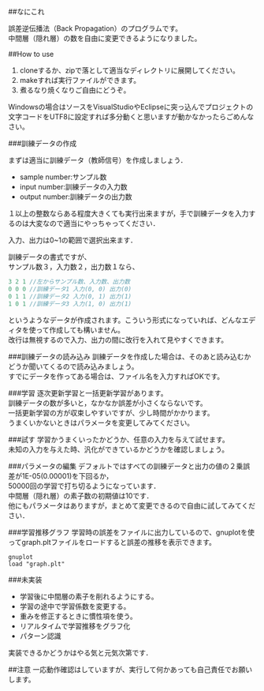 ##なにこれ

誤差逆伝播法（Back Propagation）のプログラムです。  
中間層（隠れ層）の数を自由に変更できるようになりました。

##How to use

1. cloneするか、zipで落として適当なディレクトリに展開してください。
2. makeすれば実行ファイルができます。
3. 煮るなり焼くなりご自由にどうぞ。

Windowsの場合はソースをVisualStudioやEclipseに突っ込んでプロジェクトの文字コードをUTF8に設定すれば多分動くと思いますが動かなかったらごめんなさい。

###訓練データの作成

まずは適当に訓練データ（教師信号）を作成しましょう．
- sample number:サンプル数
- input number:訓練データの入力数
- output number:訓練データの出力数

１以上の整数ならある程度大きくても実行出来ますが，手で訓練データを入力するのは大変なので適当にやっちゃってください．  

入力、出力は0~1の範囲で選択出来ます．  

訓練データの書式ですが、  
サンプル数３，入力数２，出力数１なら、

```cpp
3 2 1 //左からサンプル数、入力数、出力数
0 0 0 //訓練データ1 入力(0, 0) 出力(0)
0 1 1 //訓練データ2 入力(0, 1) 出力(1)
1 0 1 //訓練データ3 入力(1, 0) 出力(1)
```

というようなデータが作成されます。こういう形式になっていれば、どんなエディタを使って作成しても構いません。  
改行は無視するので入力、出力の間に改行を入れて見やすくできます。

###訓練データの読み込み
訓練データを作成した場合は、そのあと読み込むかどうか聞いてくるので読み込みましょう。  
すでにデータを作ってある場合は、ファイル名を入力すればOKです。

###学習
逐次更新学習と一括更新学習があります。  
訓練データの数が多いと，なかなか誤差が小さくならないです。  
一括更新学習の方が収束しやすいですが、少し時間がかかります。  
うまくいかないときはパラメータを変更してみてください。

###試す
学習かうまくいったかどうか、任意の入力を与えて試せます。  
未知の入力を与えた時、汎化ができているかどうかを確認しましょう。

###パラメータの編集
デフォルトではすべての訓練データと出力の値の２乗誤差が1E-05(0.00001)を下回るか，  
50000回の学習で打ち切るようになっています．  
中間層（隠れ層）の素子数の初期値は10です．  
他にもパラメータはありますが，まとめて変更できるので自由に試してみてください．

###学習推移グラフ
学習時の誤差をファイルに出力しているので、gnuplotを使ってgraph.pltファイルをロードすると誤差の推移を表示できます。  

```
gnuplot  
load "graph.plt"
```

###未実装
- 学習後に中間層の素子を削れるようにする。
- 学習の途中で学習係数を変更する。
- 重みを修正するときに慣性項を使う。
- リアルタイムで学習推移をグラフ化
- パターン認識

実装できるかどうかはやる気と元気次第です．

##注意
一応動作確認はしていますが、実行して何かあっても自己責任でお願いします。  